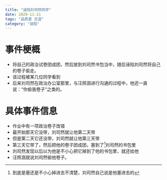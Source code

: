 ```yaml
---
title: "诬陷刘司然同学"
date: 2020-11-21
tags: "品质差 无语"
category: "诬陷"
---
```


# 事件梗概
* 将自己的政治试卷团成团，然后放到刘司然书包当中，随后诬陷刘司然将自己的卷子偷走。
* 该过程被某几位同学看到
* 后来刘司然在政治办公室那里，与汪照涵进行沟通的过程中，他还一直说：“你偷我卷子”之类的。

# 具体事件信息
* 作业中有一项政治卷子改错
* 最开始那天它没带，刘司然就让他第二天带
* 但是第二天它还没带，刘司然就让他第三天带
* 第三天它带了，然后把他的卷子团成团，塞到了[^1]刘司然的书包里
* 刘司然发现以后以为他是不小心把它掉到了他的书包里，就还给他
* 汪照涵就说刘司然偷他卷子。

[^1]:到底是塞还是不小心掉进去不清楚，刘司然自己说是他塞进去的
